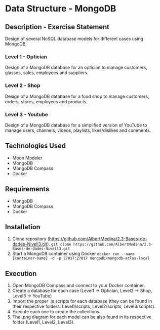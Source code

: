 # Data Structure - MongoDB

## Description - Exercise Statement
Design of several NoSQL database models for different cases using MongoDB.

### Level 1 - Optician
Design of a MongoDB database for an optician to manage customers, glasses, sales, employees and suppliers.

### Level 2 - Shop
Design of a MongoDB database for a food shop to manage customers, orders, stores, employees and products.

### Level 3 - Youtube
Design of a MongoDB database for a simplified version of YouTube to manage users, channels, videos, playlists, likes/dislikes and comments.

## Technologies Used
- Moon Modeler
- MongoDB
- MongoDB Compass
- Docker

## Requirements
- MongoDB
- MongoDB Compass
- Docker

## Installation
1. Clone repository (https://github.com/AlbertMedina/2.3-Bases-de-dades-Nivell3.git).
`git clone https://github.com/AlbertMedina/2.3-Bases-de-dades-Nivell3.git`
2. Start a MongoDB container using Docker
`docker run --name [container-name] -d -p 27017:27017 mongodb/mongodb-atlas-local`

## Execution
1. Open MongoDB Compass and connect to your Docker container.
2. Create a database for each case (Level1 -> Optician, Level2 -> Shop, Level3 -> YouTube)
3. Import the proper .js scripts for each database (they can be found in their respective folders: Level1/scripts, Level2/scripts, Level3/scripts).
4. Execute each one to create the collections.
5. The .png diagram for each model can be also found in its respective folder (Level1, Level2, Level3).
